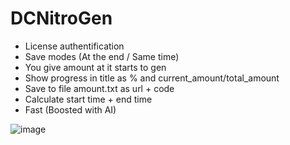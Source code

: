 # DCNitroGen
+ License authentification
+ Save modes (At the end / Same time)
+ You give amount at it starts to gen
+ Show progress in title as % and current_amount/total_amount
+ Save to file amount.txt as url + code
+ Calculate start time + end time
+ Fast (Boosted with AI)

![image](https://user-images.githubusercontent.com/120246386/236279360-6adfeddc-209d-4159-a24b-4970b4d30885.png)

